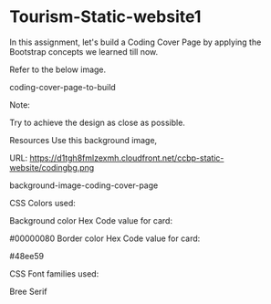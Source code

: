 # Tourism-Static-website1


In this assignment, let's build a Coding Cover Page by applying the Bootstrap concepts we learned till now.



Refer to the below image.



coding-cover-page-to-build



Note:

Try to achieve the design as close as possible.

Resources
Use this background image,



URL: https://d1tgh8fmlzexmh.cloudfront.net/ccbp-static-website/codingbg.png



background-image-coding-cover-page



CSS Colors used:

Background color Hex Code value for card:

#00000080
Border color Hex Code value for card:

#48ee59


CSS Font families used:

Bree Serif
